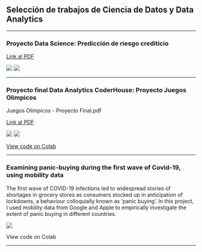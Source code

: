 ## Selección de trabajos de Ciencia de Datos y Data Analytics 

---
### Proyecto Data Science: Predicción de riesgo crediticio

[Link al PDF](https://github.com/AlejandroSenabre/Proyecto-Data-Science-CoderHouse/blob/26ae9807c6b11aae457b2c86aede262e9618b109/Predicci%C3%B3n%20de%20riesgo%20crediticio%20en%20PDF.pdf)


[![](https://img.shields.io/badge/-Microsoft%20PowerPoint-FF4500?logo=microsoftpowerpoint)](#) [![](https://img.shields.io/badge/-Python-E6E6FA?logo=python)](#) 

---

### Proyecto final Data Analytics CoderHouse: Proyecto Juegos Olimpicos

Juegos Olimpicos - Proyecto Final.pdf

[Link al PDF](/pdf/Juegos_Olimpicos_Proyecto_Final.pdf)

[![](https://img.shields.io/badge/-PowerBi-white?logo=powerbi&style=flat)](#) [![](https://img.shields.io/badge/-SQL_server-yellow?logo=Microsoft-SQL-Server&style=flat)](#) 

[View code on Colab](https://colab.research.google.com/drive/1d_q0vUpgwmbN7imUcdsbuDwJ61OuBjvO?usp=sharing)

---

### Examining panic-buying during the first wave of Covid-19, using mobility data
The first wave of COVID-19 infections led to widespread stories of shortages in grocery stores as consumers stocked up in anticipation of lockdowns, a behaviour colloquially known as ‘panic buying’. In this project, I used mobility data from Google and Apple to empirically investigate the extent of panic buying in different countries.

<img src="images/mobility.png?raw=true" />

View code on Colab

---
